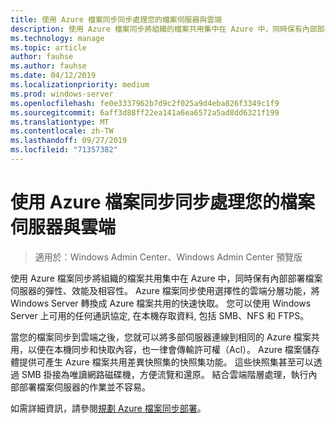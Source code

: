 ```yaml
---
title: 使用 Azure 檔案同步同步處理您的檔案伺服器與雲端
description: 使用 Azure 檔案同步將組織的檔案共用集中在 Azure 中，同時保有內部部署檔案伺服器的彈性、效能及相容性。 Azure 檔案同步使用選擇性的雲端分層功能，將 Windows Server 轉換成 Azure 檔案共用的快速快取。
ms.technology: manage
ms.topic: article
author: fauhse
ms.author: fauhse
ms.date: 04/12/2019
ms.localizationpriority: medium
ms.prod: windows-server
ms.openlocfilehash: fe0e3337962b7d9c2f025a9d4eba826f3349c1f9
ms.sourcegitcommit: 6aff3d88ff22ea141a6ea6572a5ad8dd6321f199
ms.translationtype: MT
ms.contentlocale: zh-TW
ms.lasthandoff: 09/27/2019
ms.locfileid: "71357382"
---
```

# <a name="sync-your-file-server-with-the-cloud-by-using-azure-file-sync"></a>使用 Azure 檔案同步同步處理您的檔案伺服器與雲端

>適用於：Windows Admin Center、Windows Admin Center 預覽版

使用 Azure 檔案同步將組織的檔案共用集中在 Azure 中，同時保有內部部署檔案伺服器的彈性、效能及相容性。 Azure 檔案同步使用選擇性的雲端分層功能，將 Windows Server 轉換成 Azure 檔案共用的快速快取。 您可以使用 Windows Server 上可用的任何通訊協定, 在本機存取資料, 包括 SMB、NFS 和 FTPS。

當您的檔案同步到雲端之後，您就可以將多部伺服器連線到相同的 Azure 檔案共用，以便在本機同步和快取內容，也一律會傳輸許可權（Acl）。 Azure 檔案儲存體提供可產生 Azure 檔案共用差異快照集的快照集功能。 這些快照集甚至可以透過 SMB 掛接為唯讀網路磁碟機，方便流覽和還原。 結合雲端階層處理，執行內部部署檔案伺服器的作業並不容易。

如需詳細資訊，請參閱[規劃 Azure 檔案同步部署](https://aka.ms/afs)。